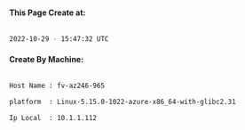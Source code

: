 
   
#### This Page Create at:

```bash

2022-10-29 - 15:47:32 UTC

```

#### Create By Machine:

```bash

Host Name : fv-az246-965

platform  : Linux-5.15.0-1022-azure-x86_64-with-glibc2.31

Ip Local  : 10.1.1.112

```

